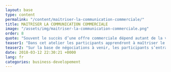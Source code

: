 ```yaml
---
layout: base
type: content
permalink: "/content/maitriser-la-communication-commerciale/"
title: MAITRISER LA COMMUNICATION COMMERCIALE
image: "/assets/img/maitriser-la-communication-commerciale.png"
order: 8
quote: "Souvent le succès d’une offre commerciale dépend autant de la valeur ajoutée de celle-ci que de la manière dont elle est présentée."
teaser1: "Dans cet atelier les participants apprendront à maîtriser le triptyque Bénéfice/Avantage/Caractéristique et pratiqueront leurs prises de parole en situation de négociation."
teaser2: "Sur la base de négociations à venir, les participants s’entraîneront à présenter leurs services avec impact."
date: 2018-03-12 22:30:21 +0000
lang: fr
categories: business-developement
---
```

